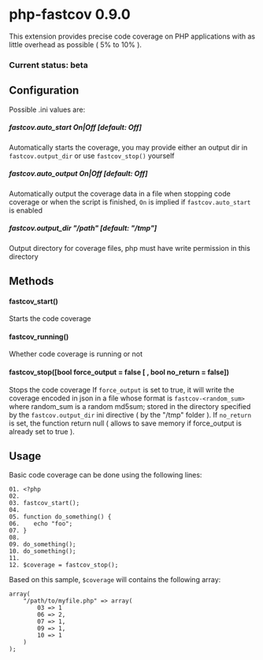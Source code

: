 php-fastcov 0.9.0
=================

This extension provides precise code coverage on PHP applications with as little overhead as possible ( 5% to 10% ).

### Current status: beta

Configuration
-------------

Possible .ini values are:
##### fastcov.auto_start On|Off [default: Off]
Automatically starts the coverage, you may provide either an output dir in `fastcov.output_dir` or use `fastcov_stop()` yourself
##### fastcov.auto_output On|Off [default: Off]
Automatically output the coverage data in a file when stopping code coverage or when the script is finished, `On` is implied if `fastcov.auto_start` is enabled
##### fastcov.output_dir "/path" [default: "/tmp"]
Output directory for coverage files, php must have write permission in this directory

Methods
-------

#### fastcov_start()
Starts the code coverage
#### fastcov_running()
Whether code coverage is running or not
#### fastcov_stop([bool force_output = false [ , bool no_return = false])
Stops the code coverage
If `force_output` is set to true, it will write the coverage encoded in json in a file whose format
is `fastcov-<random_sum>` where random_sum is a random md5sum; stored in the directory specified by the `fastcov.output_dir` ini directive ( by the "/tmp" folder ).
If `no_return` is set, the function return null ( allows to save memory if force_output is already set to true ).

Usage
-----

Basic code coverage can be done using the following lines:

    01. <?php
    02. 
    03. fastcov_start();
    04. 
    05. function do_something() {
    06.    echo "foo";
    07. }
    08. 
    09. do_something();
    10. do_something();
    11. 
    12. $coverage = fastcov_stop();

Based on this sample, `$coverage` will contains the following array:

    array(
        "/path/to/myfile.php" => array(
            03 => 1
            06 => 2,
            07 => 1,
            09 => 1,
            10 => 1
        )
    );
